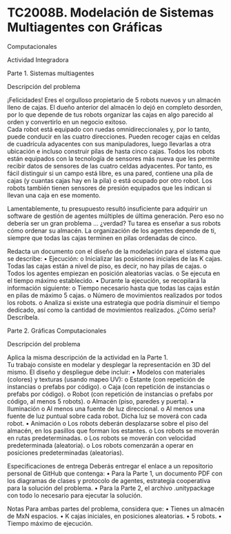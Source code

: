 # TC2008B. Modelación de Sistemas Multiagentes con Gráficas 
Computacionales 
 
Actividad Integradora 
 
Parte 1. Sistemas multiagentes 
 
Descripción del problema 
 
¡Felicidades! Eres el orgulloso propietario de 5 robots nuevos y un almacén lleno de cajas. El dueño 
anterior del almacén lo dejó en completo desorden, por lo que depende de tus robots organizar las 
cajas en algo parecido al orden y convertirlo en un negocio exitoso.  
Cada  robot  está  equipado  con  ruedas  omnidireccionales  y,  por  lo  tanto,  puede  conducir  en  las 
cuatro direcciones. Pueden recoger cajas en celdas de cuadrícula adyacentes con sus 
manipuladores, luego llevarlas a otra ubicación e incluso construir pilas de hasta cinco cajas. Todos 
los robots están equipados con la tecnología de sensores más nueva que les permite recibir datos 
de sensores de las cuatro celdas adyacentes. Por tanto, es fácil distinguir si un campo está libre, es 
una pared, contiene una pila de cajas (y cuantas cajas hay en la pila) o está ocupado por otro robot. 
Los robots también tienen sensores de presión equipados que les indican si llevan una caja en ese 
momento.  

Lamentablemente,  tu  presupuesto  resultó  insuficiente  para  adquirir  un  software  de  gestión  de 
agentes múltiples de última generación. Pero eso no debería ser un gran problema ... ¿verdad? Tu 
tarea es enseñar a sus robots cómo ordenar su almacén. La organización de los agentes depende de 
ti, siempre que todas las cajas terminen en pilas ordenadas de cinco. 

Redacta un documento con el diseño de la modelación para el sistema que se describe: 
• Ejecución: 
o Inicializar las posiciones iniciales de las K cajas. Todas las cajas están a nivel de piso, 
es decir, no hay pilas de cajas. 
o Todos los agentes empiezan en posición aleatorias vacías. 
o Se ejecuta en el tiempo máximo establecido. 
• Durante la ejecución, se recopilará la información siguiente: 
o Tiempo necesario hasta que todas las cajas están en pilas de máximo 5 cajas. 
o Número de movimientos realizados por todos los robots. 
o Analiza si existe una estrategia que podría disminuir el tiempo dedicado, así como 
la cantidad de movimientos realizados. ¿Cómo sería? Descríbela. 
 
 
Parte 2. Gráficas Computacionales 
 
Descripción del problema 
 
Aplica la misma descripción de la actividad en la Parte 1.  
Tu  trabajo  consiste  en  modelar  y  desplegar  la  representación  en  3D  del  mismo.  El  diseño  y 
despliegue debe incluir: 
• Modelos con materiales (colores) y texturas (usando mapeo UV): 
o Estante (con repetición de instancias o prefabs por código). 
o Caja (con repetición de instancias o prefabs por código). 
o Robot (con repetición de instancias o prefabs por código, al menos 5 robots). 
o Almacén (piso, paredes y puerta). 
• Iluminación 
o Al menos una fuente de luz direccional. 
o Al menos una fuente de luz puntual sobre cada robot. Dicha luz se moverá con cada 
robot. 
• Animación 
o Los  robots  deberán  desplazarse  sobre  el  piso  del  almacén,  en  los  pasillos  que 
forman los estantes. 
o Los robots se moverán en rutas predeterminadas. 
o Los robots se moverán con velocidad predeterminada (aleatoria). 
o Los robots comenzarán a operar en posiciones predeterminadas (aleatorias). 
 
Especificaciones de entrega 
Deberás entregar el enlace a un repositorio personal de GitHub que contenga: 
• Para la Parte 1, un documento PDF con los diagramas de clases y protocolo de agentes, 
estrategia cooperativa para la solución del problema. 
• Para la Parte 2, el archivo .unitypackage con todo lo necesario para ejecutar la solución. 
 
Notas 
Para ambas partes del problema, considera que: 
• Tienes un almacén de MxN espacios. 
• K cajas iniciales, en posiciones aleatorias. 
• 5 robots. 
• Tiempo máximo de ejecución. 
